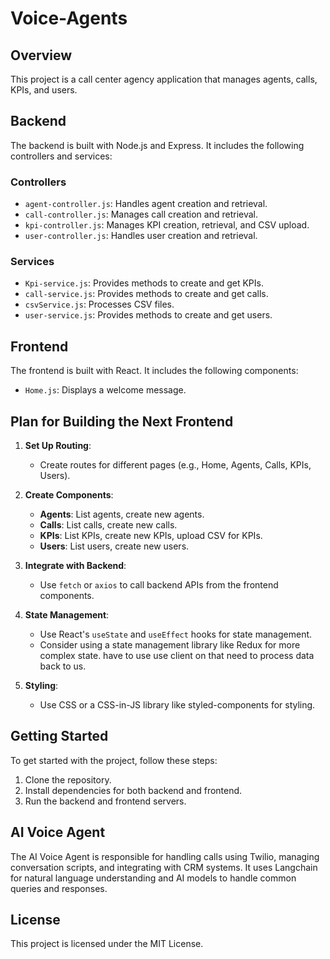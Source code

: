 # Voice-Agents

## Overview
This project is a call center agency application that manages agents, calls, KPIs, and users.

## Backend
The backend is built with Node.js and Express. It includes the following controllers and services:

### Controllers
- `agent-controller.js`: Handles agent creation and retrieval.
- `call-controller.js`: Manages call creation and retrieval.
- `kpi-controller.js`: Manages KPI creation, retrieval, and CSV upload.
- `user-controller.js`: Handles user creation and retrieval.

### Services
- `Kpi-service.js`: Provides methods to create and get KPIs.
- `call-service.js`: Provides methods to create and get calls.
- `csvService.js`: Processes CSV files.
- `user-service.js`: Provides methods to create and get users.

## Frontend
The frontend is built with React. It includes the following components:

- `Home.js`: Displays a welcome message.

## Plan for Building the Next Frontend
1. **Set Up Routing**:
   - Create routes for different pages (e.g., Home, Agents, Calls, KPIs, Users).

2. **Create Components**:
   - **Agents**: List agents, create new agents.
   - **Calls**: List calls, create new calls.
   - **KPIs**: List KPIs, create new KPIs, upload CSV for KPIs.
   - **Users**: List users, create new users.

3. **Integrate with Backend**:
   - Use `fetch` or `axios` to call backend APIs from the frontend components.

4. **State Management**:
   - Use React's `useState` and `useEffect` hooks for state management.
   - Consider using a state management library like Redux for more complex state. have to use use client on that need to process data back to us. 

5. **Styling**:
   - Use CSS or a CSS-in-JS library like styled-components for styling.

## Getting Started
To get started with the project, follow these steps:

1. Clone the repository.
2. Install dependencies for both backend and frontend.
3. Run the backend and frontend servers.

## AI Voice Agent

The AI Voice Agent is responsible for handling calls using Twilio, managing conversation scripts, and integrating with CRM systems. It uses Langchain for natural language understanding and AI models to handle common queries and responses.

## License
This project is licensed under the MIT License.
